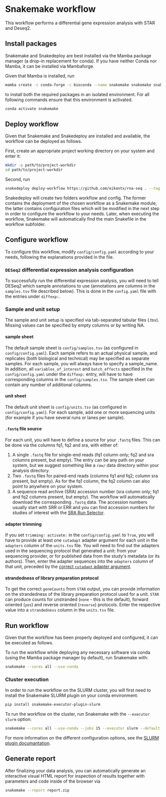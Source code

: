 # Snakemake workflow

This workflow performs a differential gene expression analysis with STAR and Deseq2.

## Install packages

Snakemake and Snakedeploy are best installed via the Mamba package manager (a drop-in replacement for conda). If you have neither Conda nor Mamba, it can be installed via Mambaforge.

Given that Mamba is installed, run

```bash
mamba create -c conda-forge -c bioconda --name snakemake snakemake snakedeploy entrez-direct
```
to install both the required packages in an isolated environment. For all following commands ensure that this environment is activated.

```bash
conda activate snakemake
```

## Deploy workflow

Given that Snakemake and Snakedeploy are installed and available, the workflow can be deployed as follows.

First, create an appropriate project working directory on your system and enter it:

```bash
mkdir -p path/to/project-workdir
cd path/to/project-workdir
```

Second, run

```bash
snakedeploy deploy-workflow https://github.com/eikontx/rna-seq . --tag {current_tag}
```

Snakedeploy will create two folders workflow and config. The former contains the deployment of the chosen workflow as a Snakemake module, the latter contains configuration files which will be modified in the next step in order to configure the workflow to your needs. Later, when executing the workflow, Snakemake will automatically find the main Snakefile in the workflow subfolder.

## Configure workflow

To configure this workflow, modify `config/config.yaml` according to your needs, following the explanations provided in the file.

### `DESeq2` differential expression analysis configuration

To successfully run the differential expression analysis, you will need to tell DESeq2 which sample annotations to use (annotations are columns in the `samples.tsv` file described below). This is done in the `config.yaml` file with the entries under `diffexp:`.

### Sample and unit setup

The sample and unit setup is specified via tab-separated tabular files (.tsv). Missing values can be specified by empty columns or by writing NA.

#### sample sheet

The default sample sheet is `config/samples.tsv` (as configured in `config/config.yaml`). Each sample refers to an actual physical sample, and replicates (both biological and technical) may be specified as separate samples. For each sample, you will always have to specify a sample_name. In addition, all `variables_of_interest` and `batch_effects` specified in the `config/config.yaml` under the `diffexp:` entry, will have to have corresponding columns in the `config/samples.tsv`. The sample sheet can contain any number of additional columns. 

#### unit sheet

The default unit sheet is `config/units.tsv` (as configured in `config/config.yaml`). For each sample, add one or more sequencing units (for example if you have several runs or lanes per sample).

#### `.fastq` file source

For each unit, you will have to define a source for your `.fastq` files. This can be done via the columns fq1, fq2 and sra, with either of:

1. A single `.fastq` file for single-end reads (fq1 column only; fq2 and sra columns present, but empty). The entry can be any path on your system, but we suggest something like a `raw/` data directory within your analysis directory.
2. Two `.fastq` files for paired-end reads (columns fq1 and fq2; column sra present, but empty). As for the fq1 column, the fq2 column can also point to anywhere on your system.
3. A sequence read archive (SRA) accession number (sra column only; fq1 and fq2 columns present, but empty). The workflow will automatically download the corresponding `.fastq` data. The accession numbers usually start with SRR or ERR and you can find accession numbers for studies of interest with the [SRA Run Selector](https://trace.ncbi.nlm.nih.gov/Traces/study).

#### adapter trimming

If you set `trimming: activate:` in the `config/config.yaml` to `True`, you will have to provide at least one `cutadapt` adapter argument for each unit in the `adapters` column of the `units.tsv` file. You will need to find out the adapters used in the sequencing protocol that generated a unit: from your sequencing provider, or for published data from the study's metadata (or its authors). Then, enter the adapter sequences into the `adapters` column of that unit, preceded by the [correct `cutadapt` adapter argument](https://cutadapt.readthedocs.io/en/stable/guide.html#adapter-types).

#### strandedness of library preparation protocol

To get the correct `geneCounts` from `STAR` output, you can provide information on the strandedness of the library preparation protocol used for a unit. `STAR` can produce counts for unstranded (`none` - this is the default), forward oriented (`yes`) and reverse oriented (`reverse`) protocols. Enter the respective value into a `strandedness` column in the `units.tsv` file.

## Run workflow

Given that the workflow has been properly deployed and configured, it can be executed as follows.

To run the workflow while deploying any necessary software via conda (using the Mamba package manager by default), run Snakemake with:

```bash
snakemake --cores all --use-conda
```

### Cluster execution 

In order to run the workflow on the SLURM cluster, you will first need to install the Snakemake SLURM plugin on your conda environment:

```bash
pip install snakemake-executor-plugin-slurm
```

To run the workflow on the cluster, run Snakemake with the `--executor slurm` option:

```bash
snakemake --cores all --use-conda --jobs 15 --executor slurm --default-resources slurm_partition=compute cpus_per_task=4
```

For more information on the different configuration options, see the [SLURM plugin documantation](https://snakemake.github.io/snakemake-plugin-catalog/plugins/executor/slurm.html).


## Generate report

After finalizing your data analysis, you can automatically generate an interactive visual HTML report for inspection of results together with parameters and code inside of the browser via

```bash
snakemake --report report.zip
```